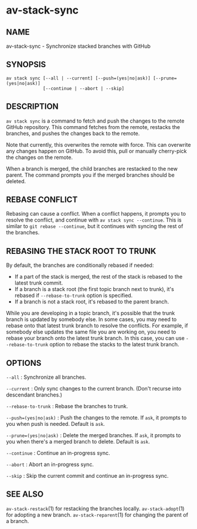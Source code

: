 # av-stack-sync

## NAME

av-stack-sync - Synchronize stacked branches with GitHub

## SYNOPSIS

```synopsis
av stack sync [--all | --current] [--push=(yes|no|ask)] [--prune=(yes|no|ask)]
              [--continue | --abort | --skip]
```

## DESCRIPTION

`av stack sync` is a command to fetch and push the changes to the remote GitHub
repository. This command fetches from the remote, restacks the branches, and
pushes the changes back to the remote.

Note that currently, this overwrites the remote with force. This can overwrite
any changes happen on GitHub. To avoid this, pull or manually cherry-pick the
changes on the remote.

When a branch is merged, the child branches are restacked to the new parent. The
command prompts you if the merged branches should be deleted.

## REBASE CONFLICT

Rebasing can cause a conflict. When a conflict happens, it prompts you to
resolve the conflict, and continue with `av stack sync --continue`. This is
similar to `git rebase --continue`, but it continues with syncing the rest of
the branches.

## REBASING THE STACK ROOT TO TRUNK

By default, the branches are conditionally rebased if needed:

* If a part of the stack is merged, the rest of the stack is rebased to the
  latest trunk commit.
* If a branch is a stack root (the first topic branch next to trunk), it's
  rebased if `--rebase-to-trunk` option is specified.
* If a branch is not a stack root, it's rebased to the parent branch.

While you are developing in a topic branch, it's possible that the trunk branch
is updated by somebody else. In some cases, you may need to rebase onto that
latest trunk branch to resolve the conflicts. For example, if somebody else
updates the same file you are working on, you need to rebase your branch onto
the latest trunk branch. In this case, you can use `--rebase-to-trunk` option to
rebase the stacks to the latest trunk branch.

## OPTIONS

`--all`
: Synchronize all branches.

`--current`
: Only sync changes to the current branch. (Don't recurse into descendant
branches.)

`--rebase-to-trunk`
: Rebase the branches to trunk.

`--push=(yes|no|ask)`
: Push the changes to the remote. If `ask`, it prompts to you when push is
needed. Default is `ask`.

`--prune=(yes|no|ask)`
: Delete the merged branches. If `ask`, it prompts to you when there's a merged
branch to delete. Default is `ask`.

`--continue`
: Continue an in-progress sync.

`--abort`
: Abort an in-progress sync.

`--skip`
: Skip the current commit and continue an in-progress sync.

## SEE ALSO

`av-stack-restack`(1) for restacking the branches locally.
`av-stack-adopt`(1) for adopting a new branch.
`av-stack-reparent`(1) for changing the parent of a branch.
